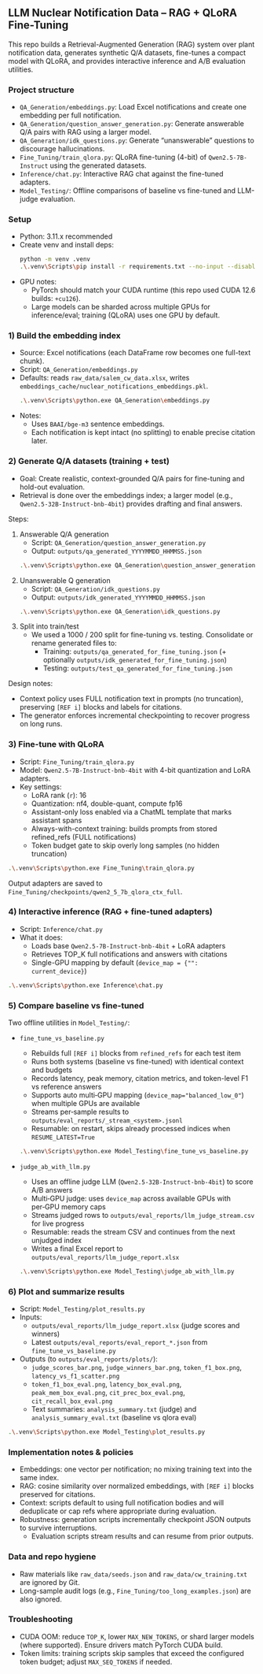 ## LLM Nuclear Notification Data – RAG + QLoRA Fine-Tuning

This repo builds a Retrieval-Augmented Generation (RAG) system over plant notification data, generates synthetic Q/A datasets, fine-tunes a compact model with QLoRA, and provides interactive inference and A/B evaluation utilities.

### Project structure
- `QA_Generation/embeddings.py`: Load Excel notifications and create one embedding per full notification.
- `QA_Generation/question_answer_generation.py`: Generate answerable Q/A pairs with RAG using a larger model.
- `QA_Generation/idk_questions.py`: Generate “unanswerable” questions to discourage hallucinations.
- `Fine_Tuning/train_qlora.py`: QLoRA fine-tuning (4-bit) of `Qwen2.5-7B-Instruct` using the generated datasets.
- `Inference/chat.py`: Interactive RAG chat against the fine-tuned adapters.
- `Model_Testing/`: Offline comparisons of baseline vs fine-tuned and LLM-judge evaluation.

### Setup
- Python: 3.11.x recommended
- Create venv and install deps:
  ```bash
  python -m venv .venv
  .\.venv\Scripts\pip install -r requirements.txt --no-input --disable-pip-version-check
  ```
- GPU notes:
  - PyTorch should match your CUDA runtime (this repo used CUDA 12.6 builds: `+cu126`).
  - Large models can be sharded across multiple GPUs for inference/eval; training (QLoRA) uses one GPU by default.

### 1) Build the embedding index
- Source: Excel notifications (each DataFrame row becomes one full-text chunk).
- Script: `QA_Generation/embeddings.py`
- Defaults: reads `raw_data/salem_cw_data.xlsx`, writes `embeddings_cache/nuclear_notifications_embeddings.pkl`.
  ```bash
  .\.venv\Scripts\python.exe QA_Generation\embeddings.py
  ```
- Notes:
  - Uses `BAAI/bge-m3` sentence embeddings.
  - Each notification is kept intact (no splitting) to enable precise citation later.

### 2) Generate Q/A datasets (training + test)
- Goal: Create realistic, context-grounded Q/A pairs for fine-tuning and hold-out evaluation.
- Retrieval is done over the embeddings index; a larger model (e.g., `Qwen2.5-32B-Instruct-bnb-4bit`) provides drafting and final answers.

Steps:
1. Answerable Q/A generation
   - Script: `QA_Generation/question_answer_generation.py`
   - Output: `outputs/qa_generated_YYYYMMDD_HHMMSS.json`
   ```bash
   .\.venv\Scripts\python.exe QA_Generation\question_answer_generation.py
   ```
2. Unanswerable Q generation
   - Script: `QA_Generation/idk_questions.py`
   - Output: `outputs/idk_generated_YYYYMMDD_HHMMSS.json`
   ```bash
   .\.venv\Scripts\python.exe QA_Generation\idk_questions.py
   ```
3. Split into train/test
   - We used a 1000 / 200 split for fine-tuning vs. testing. Consolidate or rename generated files to:
     - Training: `outputs/qa_generated_for_fine_tuning.json` (+ optionally `outputs/idk_generated_for_fine_tuning.json`)
     - Testing:  `outputs/test_qa_generated_for_fine_tuning.json`

Design notes:
- Context policy uses FULL notification text in prompts (no truncation), preserving `[REF i]` blocks and labels for citations.
- The generator enforces incremental checkpointing to recover progress on long runs.

### 3) Fine-tune with QLoRA
- Script: `Fine_Tuning/train_qlora.py`
- Model: `Qwen2.5-7B-Instruct-bnb-4bit` with 4-bit quantization and LoRA adapters.
- Key settings:
  - LoRA rank (`r`): 16
  - Quantization: nf4, double-quant, compute fp16
  - Assistant-only loss enabled via a ChatML template that marks assistant spans
  - Always-with-context training: builds prompts from stored refined_refs (FULL notifications)
  - Token budget gate to skip overly long samples (no hidden truncation)
```bash
.\.venv\Scripts\python.exe Fine_Tuning\train_qlora.py
```
Output adapters are saved to `Fine_Tuning/checkpoints/qwen2_5_7b_qlora_ctx_full`.

### 4) Interactive inference (RAG + fine-tuned adapters)
- Script: `Inference/chat.py`
- What it does:
  - Loads base `Qwen2.5-7B-Instruct-bnb-4bit` + LoRA adapters
  - Retrieves TOP_K full notifications and answers with citations
  - Single-GPU mapping by default (`device_map = {"": current_device}`)
```bash
.\.venv\Scripts\python.exe Inference\chat.py
```

### 5) Compare baseline vs fine-tuned
Two offline utilities in `Model_Testing/`:

- `fine_tune_vs_baseline.py`
  - Rebuilds full `[REF i]` blocks from `refined_refs` for each test item
  - Runs both systems (baseline vs fine-tuned) with identical context and budgets
  - Records latency, peak memory, citation metrics, and token-level F1 vs reference answers
  - Supports auto multi‑GPU mapping (`device_map="balanced_low_0"`) when multiple GPUs are available
  - Streams per‑sample results to `outputs/eval_reports/_stream_<system>.jsonl`
  - Resumable: on restart, skips already processed indices when `RESUME_LATEST=True`
  ```bash
  .\.venv\Scripts\python.exe Model_Testing\fine_tune_vs_baseline.py
  ```

- `judge_ab_with_llm.py`
  - Uses an offline judge LLM (`Qwen2.5-32B-Instruct-bnb-4bit`) to score A/B answers
  - Multi‑GPU judge: uses `device_map` across available GPUs with per‑GPU memory caps
  - Streams judged rows to `outputs/eval_reports/llm_judge_stream.csv` for live progress
  - Resumable: reads the stream CSV and continues from the next unjudged index
  - Writes a final Excel report to `outputs/eval_reports/llm_judge_report.xlsx`
  ```bash
  .\.venv\Scripts\python.exe Model_Testing\judge_ab_with_llm.py
  ```

### 6) Plot and summarize results
- Script: `Model_Testing/plot_results.py`
- Inputs:
  - `outputs/eval_reports/llm_judge_report.xlsx` (judge scores and winners)
  - Latest `outputs/eval_reports/eval_report_*.json` from `fine_tune_vs_baseline.py`
- Outputs (to `outputs/eval_reports/plots/`):
  - `judge_scores_bar.png`, `judge_winners_bar.png`, `token_f1_box.png`, `latency_vs_f1_scatter.png`
  - `token_f1_box_eval.png`, `latency_box_eval.png`, `peak_mem_box_eval.png`, `cit_prec_box_eval.png`, `cit_recall_box_eval.png`
  - Text summaries: `analysis_summary.txt` (judge) and `analysis_summary_eval.txt` (baseline vs qlora eval)
```bash
.\.venv\Scripts\python.exe Model_Testing\plot_results.py
```

### Implementation notes & policies
- Embeddings: one vector per notification; no mixing training text into the same index.
- RAG: cosine similarity over normalized embeddings, with `[REF i]` blocks preserved for citations.
- Context: scripts default to using full notification bodies and will deduplicate or cap refs where appropriate during evaluation.
- Robustness: generation scripts incrementally checkpoint JSON outputs to survive interruptions.
  - Evaluation scripts stream results and can resume from prior outputs.

### Data and repo hygiene
- Raw materials like `raw_data/seeds.json` and `raw_data/cw_training.txt` are ignored by Git.
- Long-sample audit logs (e.g., `Fine_Tuning/too_long_examples.json`) are also ignored.

### Troubleshooting
- CUDA OOM: reduce `TOP_K`, lower `MAX_NEW_TOKENS`, or shard larger models (where supported). Ensure drivers match PyTorch CUDA build.
- Token limits: training scripts skip samples that exceed the configured token budget; adjust `MAX_SEQ_TOKENS` if needed.


